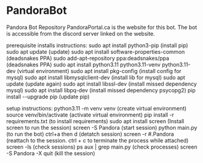 # PandoraBot
Pandora Bot Repository
PandoraPortal.ca is the website for this bot. The bot is accessible from the discord server linked on the website.

prerequisite installs instructions:
sudo apt install python3-pip (install pip)
sudo apt update (update)
sudo apt install software-properties-common (deadsnakes PPA)
sudo add-apt-repository ppa:deadsnakes/ppa (deadsnakes PPA)
sudo apt install python3.11 python3.11-venv python3.11-dev (virtual environment)
sudo apt install pkg-config (install config for mysql)
sudo apt install libmysqlclient-dev (install lib for mysql)
sudo apt update (update again)
sudo apt install libssl-dev (install missed dependency mysql)
sudo apt install libpq-dev (install missed dependency psycopg2)
pip install --upgrade pip (update pip)

setup instructions:
python3.11 -m venv venv (create virtual environment)
source venv/bin/activate (activate virtual environment)
pip install -r requirements.txt (to install requirements)
sudo apt install screen (Install screen to run the session)
screen -S Pandora (start session)
python main.py (to run the bot)
ctrl+a then d (detatch session)
screen -r #.Pandora (reattach to the session. ctrl + c to terminate the process while attached)
screen -ls (check sessions)
ps aux | grep main.py (check processes)
screen -S Pandora -X quit (kill the session)